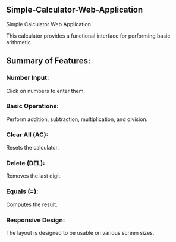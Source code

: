 ## Simple-Calculator-Web-Application
Simple Calculator Web Application

This calculator provides a functional interface for performing basic arithmetic.

## Summary of Features:

### Number Input: 
Click on numbers to enter them.
### Basic Operations: 
Perform addition, subtraction, multiplication, and division.
### Clear All (AC): 
Resets the calculator.
### Delete (DEL): 
Removes the last digit.
### Equals (=):
Computes the result.
### Responsive Design:
The layout is designed to be usable on various screen sizes.
